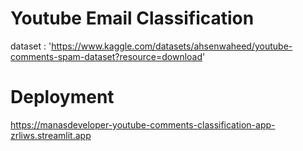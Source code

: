 # Youtube Email Classification
dataset : 'https://www.kaggle.com/datasets/ahsenwaheed/youtube-comments-spam-dataset?resource=download'

# Deployment
https://manasdeveloper-youtube-comments-classification-app-zrliws.streamlit.app